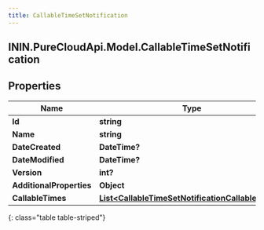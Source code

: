 ```yaml
---
title: CallableTimeSetNotification
---
```

## ININ.PureCloudApi.Model.CallableTimeSetNotification

## Properties

|Name | Type | Description | Notes|
|------------ | ------------- | ------------- | -------------|
| **Id** | **string** |  | [optional] |
| **Name** | **string** |  | [optional] |
| **DateCreated** | **DateTime?** |  | [optional] |
| **DateModified** | **DateTime?** |  | [optional] |
| **Version** | **int?** |  | [optional] |
| **AdditionalProperties** | **Object** |  | [optional] |
| **CallableTimes** | [**List&lt;CallableTimeSetNotificationCallableTimes&gt;**](CallableTimeSetNotificationCallableTimes.html) |  | [optional] |
{: class="table table-striped"}


